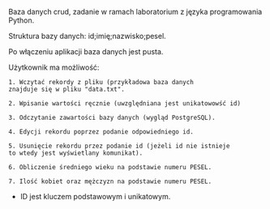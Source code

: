Baza danych crud, zadanie w ramach laboratorium z języka programowania Python.

Struktura bazy danych:  id;imię;nazwisko;pesel.

Po włączeniu aplikacji baza danych jest pusta.

Użytkownik ma możliwość:
    
    1. Wczytać rekordy z pliku (przykładowa baza danych 
    znajduje się w pliku "data.txt".
    
    2. Wpisanie wartości ręcznie (uwzględniana jest unikatowowść id)

    3. Odczytanie zawartości bazy danych (wygląd PostgreSQL).

    4. Edycji rekordu poprzez podanie odpowiedniego id.

    5. Usunięcie rekordu przez podanie id (jeżeli id nie istnieje
    to wtedy jest wyświetlany komunikat).

    6. Obliczenie średniego wieku na podstawie numeru PESEL.

    7. Ilość kobiet oraz mężczyzn na podstawie numeru PESEL.

* ID jest kluczem podstawowym i unikatowym.

